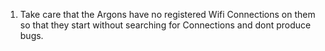 1. Take care that the Argons have no registered Wifi Connections on them so that they start without searching for Connections and dont produce bugs.